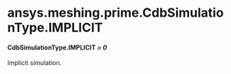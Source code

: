# ansys.meshing.prime.CdbSimulationType.IMPLICIT



#### CdbSimulationType.IMPLICIT *= 0*

Implicit simulation.

<!-- !! processed by numpydoc !! -->
